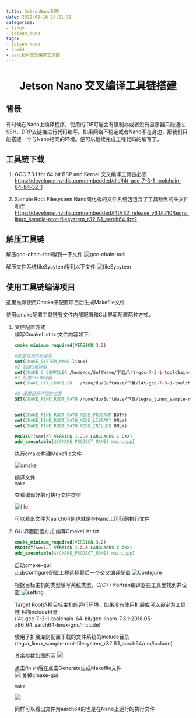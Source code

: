 ```yaml
---
title: JetsonNano配置
date: 2022-02-16 14:21:39
categories:
- linux
- jetson_Nano
tags: 
- jetson Nano
- arm64
- aarch64交叉编译工具链
---
```



<h1 align="center">Jetson Nano 交叉编译工具链搭建</h1>

## 背景
有时候在Nano上编译程序，使用的IDE可能会有限制亦或者没有显示器只能通过SSH、DRP去链接进行代码编写。如果网络不稳定或者Nano不在身边，那我们只能搭建一个与Nano相同的环境。便可以继续完成工程代码的编写了。
## 工具链下载
1. GCC 7.3.1 for 64 bit BSP and Kernel 交叉编译工具链必须
  https://developer.nvidia.com/embedded/dlc/l4t-gcc-7-3-1-toolchain-64-bit-32-1

2. Sample Root Filesystem Nano简化版的文件系统包包含了工具额外的头文件和库
   https://developer.nvidia.com/embedded/l4t/r32_release_v6.1/t210/tegra_linux_sample-root-filesystem_r32.6.1_aarch64.tbz2

## 解压工具链
解压gcc-chain-tool得到一下文件
![gcc-chain-tool](http://blog.feizhufanfan.top:18088/minio/images/blog/20220219021907.png)

解压文件系统fileSysytem得到以下文件
![fileSysytem](http://blog.feizhufanfan.top:18088/minio/images/blog/20220219015043.png)


## 使用工具链编译项目  
这里推荐使用Cmake来配置项目后生成Makefile文件

使用cmake配置工具链有文件内部配置和GUI界面配置两种方式。
1. 文件配置方式  
    编写CmakeList.txt文件内容如下:
    ```cmake
    cmake_minimum_required(VERSION 3.2)

    #配置目标系统类型
    set(CMAKE_SYSTEM_NAME linux)
    #2 配置C编译器
    set(CMAKE_C_COMPILER /home/du/SoftWave/下载/l4t-gcc-7-3-1-toolchain-64-bit/gcc-linaro-7.3.1-2018.05-x86_64_aarch64-linux-gnu/bin/aarch64-linux-gnu-gcc)
    #3 配置C++编译器
    set(CMAKE_CXX_COMPILER   /home/du/SoftWave/下载/l4t-gcc-7-3-1-toolchain-64-bit/gcc-linaro-7.3.1-2018.05-x86_64_aarch64-linux-gnu/bin/aarch64-linux-gnu-g++)

    #5 设置目标环境的位置
    SET(CMAKE_FIND_ROOT_PATH /home/du/SoftWave/下载/tegra_linux_sample-root-filesystem_r32.6.1_aarch64/usr/include)


    set(CMAKE_FIND_ROOT_PATH_MODE_PROGRAM BOTH)
    set(CMAKE_FIND_ROOT_PATH_MODE_LIBRARY ONLY)
    set(CMAKE_FIND_ROOT_PATH_MODE_INCLUDE ONLY)

    PROJECT(serial VERSION 1.2.0 LANGUAGES C CXX)
    add_executable(${CMAKE_PROJECT_NAME} main.cpp)
    ```
    执行cmake构建Makefile文件

    ![cmake](http://blog.feizhufanfan.top:18088/minio/images/blog/20220219023707.png)

    编译文件  
    `make`

    查看编译好的可执行文件类型

    ![file](http://blog.feizhufanfan.top:18088/minio/images/blog/20220219023929.png)

    可以看出文件为aarch64的也就是在Nano上运行的执行文件

2. GUI界面配置方式
    编写CmakeList.txt
    ```cmake
    cmake_minimum_required(VERSION 3.2)
    PROJECT(serial VERSION 1.2.0 LANGUAGES C CXX)
    add_executable(${CMAKE_PROJECT_NAME} main.cpp)
    ```
    启动cmake-gui  
    点击Configure配置工程选择最后一个交叉编译配置
    ![Configure](http://blog.feizhufanfan.top:18088/minio/images/blog/20220219024935.png)

    根据目标主机的类型填写系统类型，C/C++/fortran编译器在工具里找到并设置
    ![setting](http://blog.feizhufanfan.top:18088/minio/images/blog/20220219025130.png)

    
    Target Root选择目标主机的运行环境，如果没有使用扩展库可以设定为工具链下的include目录  
    (l4t-gcc-7-3-1-toolchain-64-bit/gcc-linaro-7.3.1-2018.05-x86_64_aarch64-linux-gnu/include)

    使用了扩展库则配置下载的文件系统的include目录    
    (tegra_linux_sample-root-filesystem_r32.6.1_aarch64/usr/include)

    其余参数如图所示
    ![](http://blog.feizhufanfan.top:18088/minio/images/blog/20220219030208.png)

    点击finish后在点击Generate生成Makefile文件  
    ![](http://blog.feizhufanfan.top:18088/minio/images/blog/20220219030427.png)
    关掉cmake-gui

    `make`
    
    ![](http://blog.feizhufanfan.top:18088/minio/images/blog/20220219030617.png)

    同样可以看出文件为aarch64的也是在Nano上运行的执行文件
